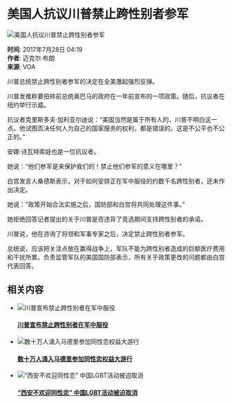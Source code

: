 # 美国人抗议川普禁止跨性别者参军

![美国人抗议川普禁止跨性别者参军](https://gdb.voanews.com/a47a28e3-f32c-4a3e-b13b-8d8be40e58bc_tv_w1023_r0.jpg)

**时间**: 2017年7月28日 04:19  
**作者**: 迈克尔·布朗  
**来源**: VOA

川普总统禁止跨性别者参军的决定在全美激起强烈反弹。

川普发推称要扭转前总统奥巴马的政府在一年前宣布的一项政策。随后，抗议者在纽约举行示威。

抗议者克里斯多夫·加利亚尔迪说：“美国当然是属于所有人的，川普不明白这一点。他试图否决任何人为自己的国家服务的权利，都是错误的。这是不公平也不公正的。”

安娜·诗瓦特索娃也是一位抗议者。

她说：“他们参军是来保护我们的！禁止他们参军的意义在哪里？”

白宫发言人桑德斯表示，对于如何安排正在军中服役的约数千名跨性别者，还未作出决定。

她说：“政策开始合法实施之后，国防部和白宫将共同处理这件事。”

她拒绝回答记者提出的关于川普是否违背了竞选期间支持跨性别者的承诺。

川普说，他在咨询了将领和军事专家之后，决定禁止跨性别者参军。

总统说，应该把关注点放在赢得战争上，军队不能为跨性别者造成的巨额医疗费用和干扰所累。负责监管军队的美国国防部表示，所有关于政策更改的问题都由白宫代表回答。

## 相关内容

- ![川普宣布禁止跨性别者在军中服役](https://gdb.voanews.com/e7c80fc0-adb1-45e3-b532-30be83219735_w100_r1.jpg)
  #### [川普宣布禁止跨性别者在军中服役](/a/trump-transgender-military-20170726/3960931.html)

- ![数十万人涌入马德里参加同性恋权益大游行](https://gdb.voanews.com/41d03df3-cc3d-4f79-b3c0-e61da517ac8a_w100_r1.jpg)
  #### [数十万人涌入马德里参加同性恋权益大游行](/a/thousands-attend-global-gay-rights-parade-in-madrid-20170701/3924842.html)

- ![“西安不欢迎同性恋” 中国LGBT活动被迫取消](https://gdb.voanews.com/2f8c69b9-3b18-488b-89a3-8b5a58cf0b40_w100_r1.png)
  #### [“西安不欢迎同性恋” 中国LGBT活动被迫取消](/a/china-cancels-lgbt-conference-20170531/3881598.html)